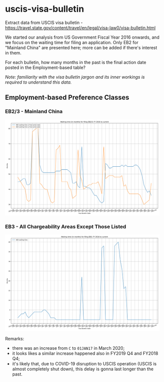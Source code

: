 # uscis-visa-bulletin
Extract data from USCIS visa bulletin - https://travel.state.gov/content/travel/en/legal/visa-law0/visa-bulletin.html

We started our analysis from US Government Fiscal Year 2016 onwards, and we
focus on the waiting time for filing an application.  Only EB2 for "Mainland China" are presented here; more can be added
if there's interest in them.

For each bulletin, how many months in the past is the final action date posted
in the Employment-based table?

_Note: familiarity with the visa bulletin jargon and its inner workings is
required to understand this data._

## Employment-based Preference Classes

### EB2/3 - Mainland China
![EB2/3](images/EB2_3.svg)

### EB3 - All Chargeability Areas Except Those Listed
![EB3](images/EB3.svg)

Remarks:
* there was an increase from `C` to `01JAN17` in March 2020;
* it looks likes a similar increase happened also in FY2019 Q4 and FY2018 Q4;
* it's likely that, due to COVID-19 disruption to USCIS operation (USCIS is almost
  completely shut down), this delay is gonna last longer than the past.

